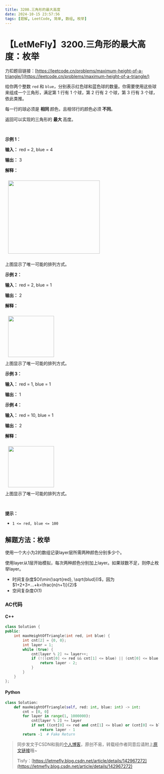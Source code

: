 ```yaml
---
title: 3200.三角形的最大高度
date: 2024-10-15 23:57:56
tags: [题解, LeetCode, 简单, 数组, 枚举]
---
```


# 【LetMeFly】3200.三角形的最大高度：枚举

力扣题目链接：[https://leetcode.cn/problems/maximum-height-of-a-triangle/](https://leetcode.cn/problems/maximum-height-of-a-triangle/)

<p>给你两个整数 <code>red</code> 和 <code>blue</code>，分别表示红色球和蓝色球的数量。你需要使用这些球来组成一个三角形，满足第 1 行有 1 个球，第 2 行有 2 个球，第 3 行有 3 个球，依此类推。</p>

<p>每一行的球必须是 <strong>相同 </strong>颜色，且相邻行的颜色必须<strong> 不同</strong>。</p>

<p>返回可以实现的三角形的 <strong>最大 </strong>高度。</p>

<p>&nbsp;</p>

<p><strong class="example">示例 1：</strong></p>

<div class="example-block">
<p><strong>输入：</strong> <span class="example-io">red = 2, blue = 4</span></p>

<p><strong>输出：</strong> 3</p>

<p><strong>解释：</strong></p>

<p><img alt="" src="https://assets.leetcode.com/uploads/2024/06/16/brb.png" style="width: 300px; height: 240px; padding: 10px;" /></p>

<p>上图显示了唯一可能的排列方式。</p>
</div>

<p><strong class="example">示例 2：</strong></p>

<div class="example-block">
<p><strong>输入：</strong> <span class="example-io">red = 2, blue = 1</span></p>

<p><strong>输出：</strong> <span class="example-io">2</span></p>

<p><strong>解释：</strong></p>

<p><img alt="" src="https://assets.leetcode.com/uploads/2024/06/16/br.png" style="width: 150px; height: 135px; padding: 10px;" /><br />
上图显示了唯一可能的排列方式。</p>
</div>

<p><strong class="example">示例 3：</strong></p>

<div class="example-block">
<p><strong>输入：</strong> <span class="example-io">red = 1, blue = 1</span></p>

<p><strong>输出：</strong> <span class="example-io">1</span></p>
</div>

<p><strong class="example">示例 4：</strong></p>

<div class="example-block">
<p><strong>输入：</strong> <span class="example-io">red = 10, blue = 1</span></p>

<p><strong>输出：</strong> <span class="example-io">2</span></p>

<p><strong>解释：</strong></p>

<p><img alt="" src="https://assets.leetcode.com/uploads/2024/06/16/br.png" style="width: 150px; height: 135px; padding: 10px;" /><br />
上图显示了唯一可能的排列方式。</p>
</div>

<p>&nbsp;</p>

<p><strong>提示：</strong></p>

<ul>
	<li><code>1 &lt;= red, blue &lt;= 100</code></li>
</ul>


    
## 解题方法：枚举

使用一个大小为2的数组记录layer层所需两种颜色分别多少个。

使用layer从1层开始模拟，每次两种颜色分别加上layer。如果球数不足，则停止枚举layer。

+ 时间复杂度$O(\min(\sqrt{red}, \sqrt{blud}))$，因为$1+2+3+...+k=\frac{n(n+1)}{2}$
+ 空间复杂度$O(1)$

### AC代码

#### C++

```cpp
class Solution {
public:
    int maxHeightOfTriangle(int red, int blue) {
        int cnt[2] = {0, 0};
        int layer = 1;
        while (true) {
            cnt[layer % 2] += layer++;
            if (!((cnt[0] <= red && cnt[1] <= blue) || (cnt[0] <= blue && cnt[1] <= red))) {
                return layer - 2;
            }
        }
    }
};
```

#### Python

```python
class Solution:
    def maxHeightOfTriangle(self, red: int, blue: int) -> int:
        cnt = [0, 0]
        for layer in range(1, 1000000):
            cnt[layer % 2] += layer
            if not ((cnt[0] <= red and cnt[1] <= blue) or (cnt[0] <= blue and cnt[1] <= red)):
                return layer - 1
        return -1  # Fake Return
```

> 同步发文于CSDN和我的[个人博客](https://blog.letmefly.xyz/)，原创不易，转载经作者同意后请附上[原文链接](https://blog.letmefly.xyz/2024/10/15/LeetCode%203200.%E4%B8%89%E8%A7%92%E5%BD%A2%E7%9A%84%E6%9C%80%E5%A4%A7%E9%AB%98%E5%BA%A6/)哦~
>
> Tisfy：[https://letmefly.blog.csdn.net/article/details/142967272](https://letmefly.blog.csdn.net/article/details/142967272)
